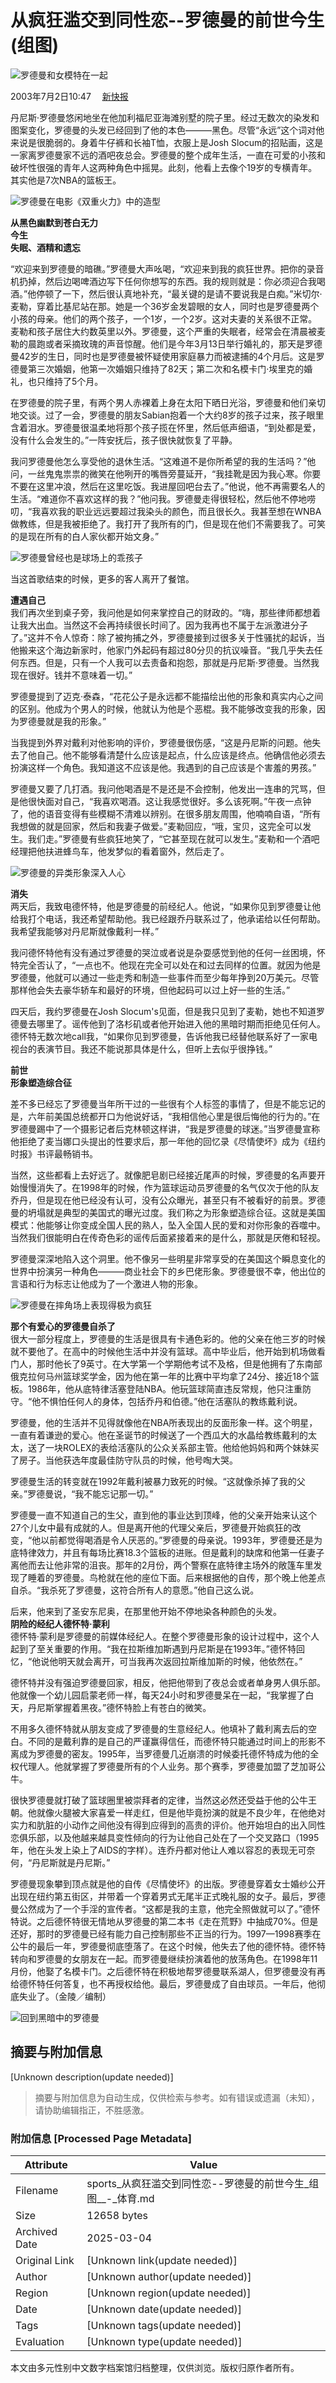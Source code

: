 # 从疯狂滥交到同性恋--罗德曼的前世今生(组图)

![罗德曼和女模特在一起](https://photo.sohu.com/42/42/Img210654242.jpg)

2003年7月2日10:47　 [新快报](https://www.ycwb.com/gb/node/xkb.htm)

丹尼斯·罗德曼悠闲地坐在他加利福尼亚海滩别墅的院子里。经过无数次的染发和图案变化，罗德曼的头发已经回到了他的本色———黑色。尽管“永远”这个词对他来说是很脆弱的。身着牛仔裤和长袖T恤，衣服上是Josh Slocum的招贴画，这是一家离罗德曼家不远的酒吧夜总会。罗德曼的整个成年生活，一直在可爱的小孩和破坏性很强的青年人这两种角色中摇晃。此刻，他看上去像个19岁的专横青年。其实他是7次NBA的篮板王。

![罗德曼在电影《双重火力》中的造型](https://photo.sohu.com/43/42/Img210654243.jpg)

**从黑色幽默到苍白无力**  
**今生**  
**失眠、酒精和遗忘**  

“欢迎来到罗德曼的暗礁。”罗德曼大声吆喝，“欢迎来到我的疯狂世界。把你的录音机扔掉，然后边喝啤酒边写下任何你想写的东西。我的规则就是：你必须迎合我喝酒。”他停顿了一下，然后很认真地补充，“最关键的是请不要说我是白痴。”米切尔·麦勒，穿着比基尼站在那。她是一个36岁金发碧眼的女人，同时也是罗德曼两个小孩的母亲。他们的两个孩子，一个1岁，一个2岁。这对夫妻的关系很不正常。麦勒和孩子居住大约数英里以外。罗德曼，这个严重的失眠者，经常会在清晨被麦勒的晨跑或者采摘玫瑰的声音惊醒。他们是今年3月13日举行婚礼的，那天是罗德曼42岁的生日，同时也是罗德曼被怀疑使用家庭暴力而被逮捕的4个月后。这是罗德曼第三次婚姻，他第一次婚姻只维持了82天；第二次和名模卡门·埃里克的婚礼，也只维持了5个月。

在罗德曼的院子里，有两个男人赤裸着上身在太阳下晒日光浴，罗德曼和他们亲切地交谈。过了一会，罗德曼的朋友Sabian抱着一个大约8岁的孩子过来，孩子眼里含着泪水。罗德曼很温柔地将那个孩子揽在怀里，然后低声细语，“到处都是爱，没有什么会发生的。”一阵安抚后，孩子很快就恢复了平静。  

我问罗德曼他怎么享受他的退休生活。“这难道不是你所希望的我的生活吗？”他问，一丝鬼鬼祟祟的微笑在他咧开的嘴唇旁蔓延开，“我挂靴是因为我心寒。你要不要在这里冲浪，然后在这里吃饭。我进屋回吧台去了。”他说，他不再需要名人的生活。“难道你不喜欢这样的我？”他问我。罗德曼走得很轻松，然后他不停地唠叨，“我喜欢我的职业远远要超过我染头的颜色，而且很长久。我甚至想在WNBA做教练，但是我被拒绝了。我打开了我所有的门，但是现在他们不需要我了。可笑的是现在所有的白人家伙都开始文身。”

![罗德曼曾经也是球场上的乖孩子](https://photo.sohu.com/44/42/Img210654244.jpg)

当这首歌结束的时候，更多的客人离开了餐馆。

**遭遇自己**  
我们再次坐到桌子旁，我问他是如何来掌控自己的财政的。“嗨，那些律师都想着让我大出血。当然这不会再持续很长时间了。因为我再也不属于左派激进分子了。”这并不令人惊奇：除了被拘捕之外，罗德曼接到过很多关于性骚扰的起诉，当他搬来这个海边新家时，他家门外起码有超过80分贝的抗议噪音。“我几乎失去任何东西。但是，只有一个人我可以去责备和抱怨，那就是丹尼斯·罗德曼。当然我现在很好。钱并不意味着一切。”  

罗德曼提到了迈克·泰森，“花花公子是永远都不能描绘出他的形象和真实内心之间的区别。他成为个男人的时候，他就认为他是个恶棍。我不能够改变我的形象，因为罗德曼就是我的形象。”  

当我提到外界对戴利对他影响的评价，罗德曼很伤感，“这是丹尼斯的问题。他失去了他自己。他不能够看清楚什么应该是起点，什么应该是终点。他确信他必须去扮演这样一个角色。我知道这不应该是他。我遇到的自己应该是个害羞的男孩。”  

罗德曼又要了几打酒。我问他喝酒是不是还是不会控制，他发出一连串的咒骂，但是他很快面对自己，“我喜欢喝酒。这让我感觉很好。多么该死啊。”午夜一点钟了，他的语音变得有些模糊不清难以辨别。在很多朋友周围，他喃喃自语，“所有我想做的就是回家，然后和我妻子做爱。”麦勒回应，“哦，宝贝，这完全可以发生。我们走。”罗德曼有些疯狂地笑了，“它甚至现在就可以发生。”麦勒和一个酒吧经理把他扶进蜂鸟车，他发梦似的看着窗外，然后走了。

![罗德曼的异类形象深入人心](https://photo.sohu.com/45/42/Img210654245.jpg)

**消失**  
两天后，我致电德怀特，他是罗德曼的前经纪人。他说，“如果你见到罗德曼让他给我打个电话，我还希望帮助他。我已经跟乔丹联系过了，他承诺给以任何帮助。我希望我能够对丹尼斯就像戴利一样。”  

我问德怀特他有没有通过罗德曼的哭泣或者说是杂耍感觉到他的任何一丝困境，怀特完全否认了，“一点也不。他现在完全可以处在和过去同样的位置。就因为他是罗德曼，他就可以通过一些走秀和制造一些事件而至少每年挣到20万美元。尽管那样他会失去豪华轿车和最好的环境，但他起码可以过上好一些的生活。”  

四天后，我约罗德曼在Josh Slocum's见面，但是我只见到了麦勒，她也不知道罗德曼去哪里了。谣传他到了洛杉矶或者他开始进入他的黑暗时期而拒绝见任何人。德怀特无数次地call我，“如果你见到罗德曼，告诉他我已经替他联系好了一家电视台的表演节目。我还不能说那具体是什么，但听上去似乎很挣钱。”  

**前世**  
**形象塑造综合征**  

差不多已经忘了罗德曼当年所干过的一些很有个人标签的事情了，但是不能忘记的是，六年前美国总统都开口为他说好话，“我相信他心里是很后悔他的行为的。”在罗德曼踢中了一个摄影记者后克林顿这样讲，“我是罗德曼的球迷。”当罗德曼宣称他拒绝了麦当娜口头提出的性要求后，那一年他的回忆录《尽情使坏》成为《纽约时报》书评最畅销书。  

当然，这些都看上去好远了。就像肥皂剧已经接近尾声的时候，罗德曼的名声要开始慢慢消失了。在1998年的时候，作为篮球运动员罗德曼的名气仅次于他的队友乔丹，但是现在他已经没有认可，没有公众曝光，甚至只有不被看好的前景。罗德曼的坍塌就是典型的美国式的曝光过度。我们称之为形象塑造综合征。这就是美国模式：他能够让你变成全国人民的熟人，坠入全国人民的爱和对你形象的吞噬中。当然我们很能明白在传奇色彩的谣传后面紧接着来的是什么，那就是厌倦和轻视。  

罗德曼深深地陷入这个洞里。他不像另一些明星非常享受的在美国这个瞬息变化的世界中扮演另一种角色———商业社会下的乡巴佬形象。罗德曼很不幸，他出位的言语和行为标志让他成为了一个激进人物的形象。

![罗德曼在摔角场上表现得极为疯狂](https://photo.sohu.com/46/42/Img210654246.jpg)

**那个有爱心的罗德曼自杀了**  
很大一部分程度上，罗德曼的生活是很具有卡通色彩的。他的父亲在他三岁的时候就不要他了。在高中的时候他生活中并没有篮球。高中毕业后，他开始到机场做看门人，那时他长了9英寸。在大学第一个学期他考试不及格，但是他拥有了东南部俄克拉何马州篮球奖学金，因为他在第一年的比赛中平均拿了24分、接近18个篮板。1986年，他从底特律活塞登陆NBA。他玩篮球简直违反常规，他只注重防守。“他不惧怕任何人的身体，包括乔丹和伯德。”他在活塞队的教练戴利说。  

罗德曼，他的生活并不见得就像他在NBA所表现出的反面形象一样。这个明星，一直有着谦逊的爱心。他在圣诞节的时候送了一个西瓜大的水晶给教练戴利的太太，送了一块ROLEX的表给活塞队的公众关系部主管。他给他妈妈和两个妹妹买了房子。当他获选年度最佳防守队员的时候，他号啕大哭。  

罗德曼生活的转变就在1992年戴利被暴力致死的时候。“这就像杀掉了我的父亲。”罗德曼说，“我不能忘记那一切。”  

罗德曼一直不知道自己的生父，直到他的事业达到顶峰，他的父亲开始来认这个27个儿女中最有成就的人。但是离开他的代理父亲后，罗德曼开始疯狂的改变，“他以前都觉得喝酒是令人厌恶的。”罗德曼的母亲说。1993年，罗德曼还是为底特律效力，并且有每场比赛18.3个篮板的进账。但是戴利的缺席和他第一任妻子离他而去让他非常的沮丧。那年的2月份，两个警察在底特律主场外的敞篷车里发现了睡着的罗德曼。鸟枪就在他的座位下面。后来根据他的自传，那个晚上他差点自杀。“我杀死了罗德曼，这符合所有人的意愿。”他自己这么说。  

后来，他来到了圣安东尼奥，在那里他开始不停地染各种颜色的头发。  
**阴险的经纪人德怀特·蒙利**  
德怀特·蒙利是罗德曼的前媒体经纪人。在整个罗德曼形象的设计过程中，这个人起到了至关重要的作用。“我在拉斯维加斯遇到丹尼斯是在1993年。”德怀特回忆，“他说他明天就会离开，可当我再次返回拉斯维加斯的时候，他依然在。”

德怀特并没有强迫罗德曼回家，相反，他把他带到了夜总会或者单身男人俱乐部。他就像一个幼儿园启蒙老师一样，每天24小时和罗德曼呆在一起，“我掌握了白天，丹尼斯掌握着黑夜。”德怀特脸上有苍白的微笑。  

不用多久德怀特就从朋友变成了罗德曼的生意经纪人。他填补了戴利离去后的空白。不同的是戴利靠的是自己的严谨赢得信任，而德怀特只能通过时间上的形影不离成为罗德曼的密友。1995年，当罗德曼几近崩溃的时候委托德怀特成为他的全权代理人。他就掌握了罗德曼所有的个人业务。那个赛季，罗德曼加盟了芝加哥公牛。  

很快罗德曼就打破了篮球圈里被崇拜者的定律，当然这必然还受益于他的公牛王朝。他就像火腿被大家喜爱一样走红，但是他毕竟扮演的就是不良少年，在他绝对实力和肮脏的小动作之间他没有得到应得到的高贵的评价。他开始坦白的出入同性恋俱乐部，以及他越来越具变性倾向的行为让他自己处在了一个交叉路口（1995年，他在头发上染上了AIDS的字样）。连乔丹都对他让人难以容忍的表现无可奈何，“丹尼斯就是丹尼斯。”  

罗德曼现象攀到顶点就是他的自传《尽情使坏》的出版。罗德曼穿着女士婚纱公开出现在纽约第五街区，并带着一个穿着男式无尾半正式晚礼服的女子。最后，罗德曼公然成为了一个手淫的宣传者。“这都是我的主意，他完全照做就可以了。”德怀特说。之后德怀特很无情地从罗德曼的第二本书《走在荒野》中抽成70%。但是还好，那时的罗德曼已经有能力自己控制那些不正当的行为。1997—1998赛季在公牛的最后一年，罗德曼彻底堕落了。在这个时候，他失去了他的德怀特。德怀特转向和罗德曼的女朋友在一起。而罗德曼继续扮演着他的放荡角色。在1998年11月份，他娶了名模卡门。之后德怀特在积极地帮罗德曼联系湖人，但罗德曼没有再给德怀特任何答复，也不再授权给他。最后，罗德曼成了自由球员。一年后，他彻底失业了。（金陵／编制）

![回到黑暗中的罗德曼](https://images.sohu.com/cs/mms/yangshi/images/tittle_29.gif)
<!-- tcd_original_link https://sports.sohu.com/41/42/news210654241.shtml -->


## 摘要与附加信息

<!-- tcd_abstract -->
[Unknown description(update needed)]
<!-- tcd_abstract_end -->

> 摘要与附加信息为自动生成，仅供检索与参考。如有错误或遗漏（未知），请协助编辑指正，不胜感激。

### 附加信息 [Processed Page Metadata]

| Attribute       | Value                                  |
|-----------------|----------------------------------------|
| Filename        | sports_从疯狂滥交到同性恋--罗德曼的前世今生_组图__-_体育.md                             |
| Size            | 12658 bytes                           |
| Archived Date   | 2025-03-04                             |
| Original Link   | [Unknown link(update needed)]                       |
| Author          | [Unknown author(update needed)]                               |
| Region          | [Unknown region(update needed)]                               |
| Date            | [Unknown date(update needed)]                                 |
| Tags            | [Unknown tags(update needed)]                                 |
| Evaluation            | [Unknown type(update needed)]                                 |
<!-- tcd_table_end -->

本文由多元性别中文数字档案馆归档整理，仅供浏览。版权归原作者所有。
